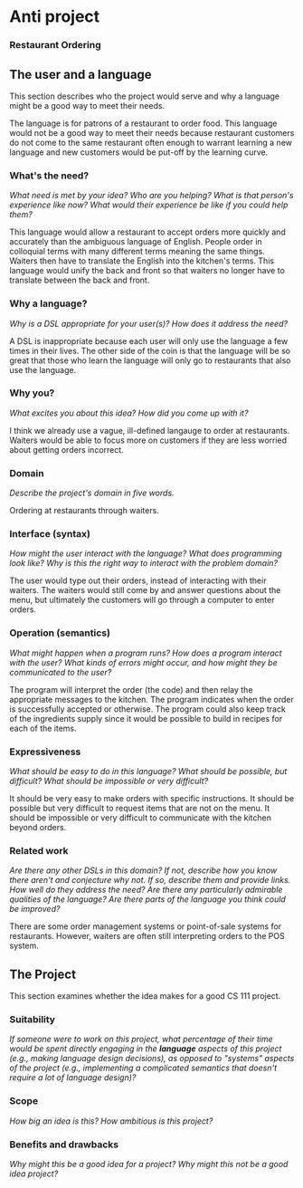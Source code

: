 # Anti project

### Restaurant Ordering

## The user and a language
This section describes who the project would serve and why a language might be a
good way to meet their needs.

The language is for patrons of a restaurant to order food. This language would not be a good way to meet their needs because restaurant customers do not come to the same restaurant often enough to warrant learning a new language and new customers would be put-off by the learning curve.

### What's the need?
_What need is met by your idea? Who are you helping? What is that person's
experience like now? What would their experience be like if you could help 
them?_

This language would allow a restaurant to accept orders more quickly and accurately than the ambiguous language of English. People order in colloquial terms with many different terms meaning the same things. Waiters then have to translate the English into the kitchen's terms. This language would unify the back and front so that waiters no longer have to translate between the back and front.

### Why a language?
_Why is a DSL appropriate for your user(s)? How does it address the need?_

A DSL is inappropriate because each user will only use the language a few times in their lives. The other side of the coin is that the language will be so great that those who learn the language will only go to restaurants that also use the language.

### Why you?
_What excites you about this idea? How did you come up with it?_

I think we already use a vague, ill-defined langauge to order at restaurants. Waiters would be able to focus more on customers if they are less worried about getting orders incorrect.

### Domain
_Describe the project's domain in five words._

Ordering at restaurants through waiters.

### Interface (syntax)
_How might the user interact with the language? What does programming look 
like? Why is this the right way to interact with the problem domain?_ 

The user would type out their orders, instead of interacting with their waiters. The waiters would still come by and answer questions about the menu, but ultimately the customers will go through a computer to enter orders.

### Operation (semantics)
_What might happen when a program runs? How does a program interact with the
user? What kinds of errors might occur, and how might they be communicated to
the user?_

The program will interpret the order (the code) and then relay the appropriate messages to the kitchen. The program indicates when the order is successfully accepted or otherwise. The program could also keep track of the ingredients supply since it would be possible to build in recipes for each of the items.

### Expressiveness
_What should be easy to do in this language? What should be possible, but
difficult? What should be impossible or very difficult?_

It should be very easy to make orders with specific instructions. It should be possible but very difficult to request items that are not on the menu. It should be impossible or very difficult to communicate with the kitchen beyond orders.

### Related work
_Are there any other DSLs in this domain? If not, describe how you know there
aren't and conjecture why not. If so, describe them and provide links. How well 
do they address the need? Are there any particularly admirable qualities of the
language? Are there parts of the language you think could be improved?_

There are some order management systems or point-of-sale systems for restaurants. However, waiters are often still interpreting orders to the POS system.  

## The Project
This section examines whether the idea makes for a good CS 111 project.


### Suitability
_If someone were to work on this project, what percentage of their time would be
spent directly engaging in the **language** aspects of this project (e.g.,
making language design decisions), as opposed to "systems" aspects of the
project (e.g., implementing a complicated semantics that doesn't require a lot
of language design)?_


### Scope
_How big an idea is this? How ambitious is this project?_


### Benefits and drawbacks
_Why might this be a good idea for a project? Why might this not be a good idea 
project?_

